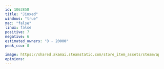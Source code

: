 ```yaml
---
id: 1063850
title: "Jinxed"
windows: "true"
mac: "false"
linux: false
positive: 7
negative: 6
estimated_owners: "0 - 20000"
peak_ccu: 0

image: https://shared.akamai.steamstatic.com/store_item_assets/steam/apps/1063850/header.jpg?t=1590748747
opinions:
---
```

